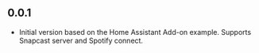<!-- https://developers.home-assistant.io/docs/add-ons/presentation#keeping-a-changelog -->

## 0.0.1

- Initial version based on the Home Assistant Add-on example. Supports Snapcast server and Spotify connect.
